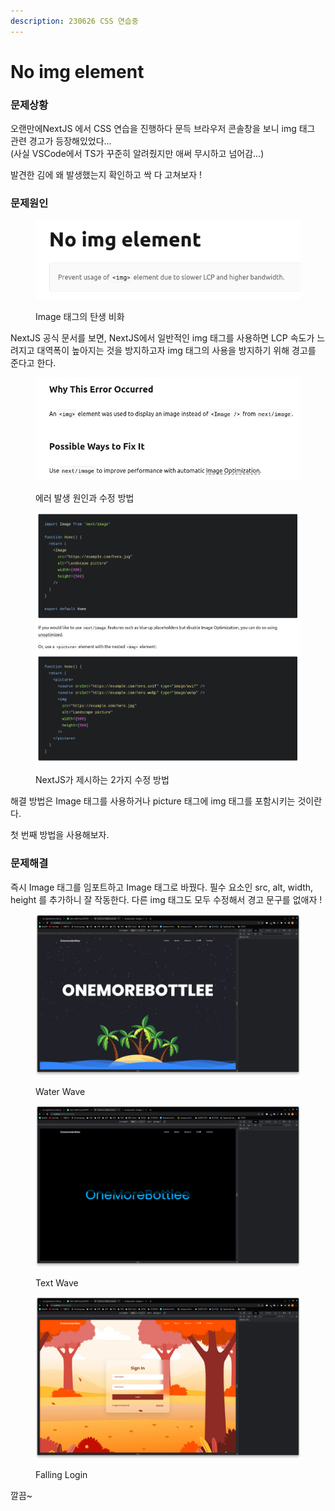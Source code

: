 ```yaml
---
description: 230626 CSS 연습중
---
```


# No img element

### 문제상황

오랜만에NextJS 에서 CSS 연습을 진행하다 문득 브라우저 콘솔창을 보니 img 태그 관련 경고가 등장해있었다...\
(사실 VSCode에서 TS가 꾸준히 알려줬지만 애써 무시하고 넘어감...)

발견한 김에 왜 발생했는지 확인하고 싹 다 고쳐보자 !



### 문제원인

<figure><img src="../../../.gitbook/assets/image (4) (2) (1).png" alt=""><figcaption><p>Image 태그의 탄생 비화</p></figcaption></figure>

NextJS 공식 문서를 보면, NextJS에서 일반적인 img 태그를 사용하면 LCP 속도가 느려지고 대역폭이 높아지는 것을 방지하고자 img 태그의 사용을 방지하기 위해 경고를 준다고 한다.



<figure><img src="../../../.gitbook/assets/image (11) (2).png" alt=""><figcaption><p>에러 발생 원인과 수정 방법</p></figcaption></figure>

<figure><img src="../../../.gitbook/assets/image (3) (1) (1).png" alt=""><figcaption><p>NextJS가 제시하는 2가지 수정 방법</p></figcaption></figure>

해결 방법은 Image 태그를 사용하거나 picture 태그에 img 태그를 포함시키는 것이란다.

첫 번째 방법을 사용해보자.



### 문제해결

즉시 Image 태그를 임포트하고 Image 태그로 바꿨다. 필수 요소인 src, alt, width, height 를 추가하니 잘 작동한다. 다른 img 태그도 모두 수정해서 경고 문구를 없애자 !

<figure><img src="../../../.gitbook/assets/image (2) (3) (1).png" alt=""><figcaption><p>Water Wave</p></figcaption></figure>

<figure><img src="../../../.gitbook/assets/image (1) (2).png" alt=""><figcaption><p>Text Wave</p></figcaption></figure>

<figure><img src="../../../.gitbook/assets/image (5) (1).png" alt=""><figcaption><p>Falling Login</p></figcaption></figure>

깔끔\~


